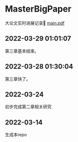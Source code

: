 # MasterBigPaper
大论文实时进展记录🧭 [main.pdf](https://github.com/ExcaliburEX/MasterBigPaper/blob/main/main.pdf)

## 2022-03-29 01:01:07
第三章基本结束。
## 2022-03-28 01:30:04
第三章快了。
## 2022-03-24
初步完成第二章相关研究
## 2022-03-14
生成本repo

